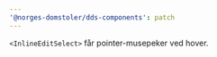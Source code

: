 ```yaml
---
'@norges-domstoler/dds-components': patch
---
```


`<InlineEditSelect>` får pointer-musepeker ved hover.
